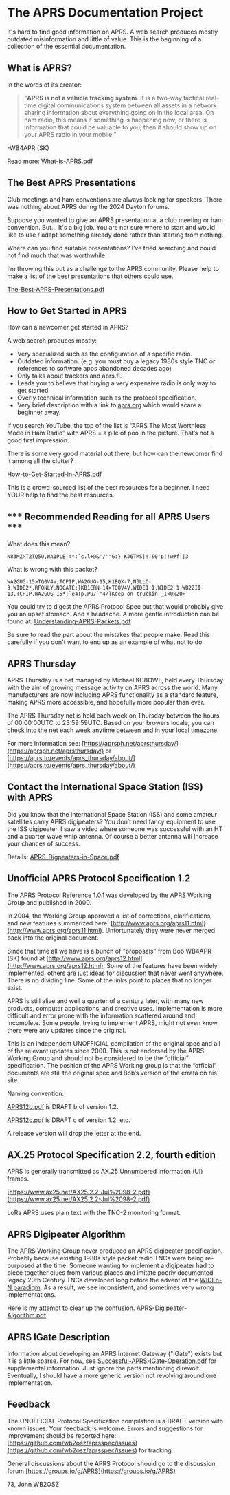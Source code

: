 # The APRS Documentation Project #

It's hard to find good information on APRS.  A web search produces mostly outdated misinformation and little of value.  This is the beginning of a collection of the essential documentation.


## What is APRS? ##

In the words of its creator:


> “**APRS is not a vehicle tracking system**. It is a two-way tactical real-time digital communications system between all assets in a network sharing information about everything going on in the local area. On ham radio, this means if something is happening now, or there is information that could be valuable to you, then it should show up on your APRS radio in your mobile.” 

 -WB4APR (SK)

Read more:  [What-is-APRS.pdf](https://github.com/wb2osz/aprsspec/raw/main/What-is-APRS.pdf)


## The Best APRS Presentations ##

Club meetings and ham conventions are always looking for speakers.  There was nothing about APRS during the 2024 Dayton forums.

Suppose you wanted to give an APRS presentation at a club meeting or ham convention.  But...
It's a big job. You are not sure where to start and would like to use / adapt something already done rather than starting from nothing.

Where can you find suitable presentations?  I’ve tried searching and could not find much that was worthwhile.

I’m throwing this out as a challenge to the APRS community.  Please help to make a list of the best presentations that others could use.  

[The-Best-APRS-Presentations.pdf](https://github.com/wb2osz/aprsspec/raw/main/The-Best-APRS-Presentations.pdf)

## How to Get Started in APRS ##

How can a newcomer get started in APRS?  

A web search produces mostly:

- Very specialized such as the configuration of a specific radio.
- Outdated information.  (e.g.  you must buy a legacy 1980s style TNC or references to software apps abandoned decades ago)
- Only talks about trackers and aprs.fi.
- Leads you to believe that buying a very expensive radio is only way to get started. 
- Overly technical information such as the protocol specification. 
- Very brief description with a link to [aprs.org](http://www.aprs.org/) which would scare a beginner away.


If you search YouTube, the top of the list is “APRS The Most Worthless Mode in Ham Radio”   with APRS = a pile of poo in the picture.  That’s not a good first impression.

There is some very good material out there, but how can the newcomer find it among all the clutter?

[How-to-Get-Started-in-APRS.pdf](https://github.com/wb2osz/aprsspec/raw/main/How-to-Get-Started-in-APRS.pdf)

This is a crowd-sourced list of the best resources for a beginner.  I need YOUR help to find the best resources.




## *** Recommended Reading for all APRS Users *** ##


What does this mean?


    N83MZ>T2TQ5U,WA1PLE-4*:`c.l+@&'/'"G:} KJ6TMS|!:&0'p|!w#f!|3


What is wrong with this packet?


    WA2GUG-15>TQ0V4V,TCPIP,WA2GUG-15,K1EQX-7,N3LLO-3,WIDE2*,RFONLY,NOGATE:}KB1CRN-14>TQ0V4V,WIDE1-1,WIDE2-1,WB2ZII-13,TCPIP,WA2GUG-15*:`e4Tp,Pu/`"4/}Keep on truckin`_1<0x20>

You could try to digest the APRS Protocol Spec but that would probably give you an upset stomach.  And a headache.  A more gentle introduction can be found at:  [Understanding-APRS-Packets.pdf](https://github.com/wb2osz/aprsspec/raw/main/Understanding-APRS-Packets.pdf)

Be sure to read the part about the mistakes that people make.  Read this carefully if you don't want to end up as an example of what not to do.

## APRS Thursday ##

APRS Thursday is a net managed by Michael KC8OWL, held every Thursday with the aim of growing message activity on APRS across the world.  Many manufacturers are now including APRS functionality as a standard feature, making APRS more accessible, and hopefully more popular than ever.

The APRS Thursday net is held each week on Thursday between the hours of 00:00:00UTC to 23:59:59UTC.
Based on your browers locale, you can check into the net each week anytime between and in your local timezone. 

For more information see:  [https://aprsph.net/aprsthursday/](https://aprsph.net/aprsthursday/)   or    [https://aprs.to/events/aprs_thursday/about/](https://aprs.to/events/aprs_thursday/about/) 


## Contact the International Space Station (ISS) with APRS ##

Did you know that the International Space Station (ISS) and some amateur satellites carry APRS digipeaters?  You don’t need fancy equipment to use the ISS digipeater.  I saw a video where someone was successful with an HT and a quarter wave whip antenna.  Of course a better antenna will increase your chances of success.

Details:  [APRS-Digpeaters-in-Space.pdf](https://github.com/wb2osz/aprsspec/raw/main/APRS-Digpeaters-in-Space.pdf)



## Unofficial APRS Protocol Specification 1.2 ##

The APRS Protocol Reference 1.0.1 was developed by the APRS Working Group and published in 2000.   

In 2004, the Working Group approved a list of corrections, clarifications, and new features summarized here:  [http://www.aprs.org/aprs11.html](http://www.aprs.org/aprs11.html). Unfortunately they were never merged back into the original document.
 
Since that time all we have is a bunch of "proposals" from Bob WB4APR (SK) found at [http://www.aprs.org/aprs12.html](http://www.aprs.org/aprs12.html).   Some of the features have been widely implemented, others are just ideas for discussion that never went anywhere.  There is no dividing line.  Some of the links point to places that no longer exist.

APRS is still alive and well a quarter of a century later, with many new products, computer applications, and creative uses.  Implementation is more difficult and error prone with the information scattered around and incomplete.  Some people, trying to implement APRS, might not even know there were any updates since the original.  

This is an independent UNOFFICIAL compilation of the original spec and all of the relevant updates since 2000.  This is not endorsed by the APRS Working Group and should not be considered to be the “official” specification.  The position of the APRS Working group is that the “official” documents are still the original spec and Bob’s version of the errata on his site. 

Naming convention:

[APRS12b.pdf](https://github.com/wb2osz/aprsspec/raw/main/APRS12b.pdf) is DRAFT b of version 1.2.

[APRS12c.pdf](https://github.com/wb2osz/aprsspec/raw/main/APRS12c.pdf) is DRAFT c of version 1.2.  etc.

A release version will drop the letter at the end.


## AX.25 Protocol Specification 2.2, fourth edition ##

APRS is generally transmitted as AX.25 Unnumbered Information (UI) frames. 

[https://www.ax25.net/AX25.2.2-Jul%2098-2.pdf](https://www.ax25.net/AX25.2.2-Jul%2098-2.pdf)

LoRa APRS uses plain text with the TNC-2 monitoring format.



## APRS Digipeater Algorithm ##

The APRS Working Group never produced an APRS digipeater specification.  Probably because existing 1980s style packet radio TNCs were being re-purposed at the time.    Someone wanting to implement a digipeater  had to piece together clues from various places and imitate poorly documented legacy 20th Century TNCs developed long before the advent of the [WIDEn-N paradigm](http://www.aprs.org/fix14439.html).  As a result, we see inconsistent, and sometimes very wrong implementations.

Here is my attempt to clear up the confusion.  [APRS-Digipeater-Algorithm.pdf](https://github.com/wb2osz/aprsspec/raw/main/APRS-Digipeater-Algorithm.pdf)


## APRS IGate Description ##

Information about developing an APRS Internet Gateway ("IGate") exists but it is a little sparse.  For now, see [Successful-APRS-IGate-Operation.pdf](https://github.com/wb2osz/direwolf-doc/raw/main/Successful-APRS-IGate-Operation.pdf)  for supplemental information.  Just ignore the parts mentioning direwolf.  Eventually, I should have a more generic version not revolving around one implementation.




## Feedback ##

The UNOFFICIAL Protocol Specification compilation is a DRAFT version with known issues.  Your feedback is welcome.  Errors and suggestions for improvement should be reported here: [https://github.com/wb2osz/aprsspec/issues](https://github.com/wb2osz/aprsspec/issues)   for tracking.

General discussions about the APRS Protocol should go to the discussion forum  [https://groups.io/g/APRS](https://groups.io/g/APRS)

73, John WB2OSZ